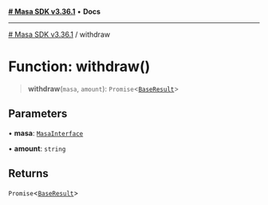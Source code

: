 [**# Masa SDK v3.36.1**](../README.md) • **Docs**

***

[# Masa SDK v3.36.1](../globals.md) / withdraw

# Function: withdraw()

> **withdraw**(`masa`, `amount`): `Promise`\<[`BaseResult`](../interfaces/BaseResult.md)\>

## Parameters

• **masa**: [`MasaInterface`](../interfaces/MasaInterface.md)

• **amount**: `string`

## Returns

`Promise`\<[`BaseResult`](../interfaces/BaseResult.md)\>
